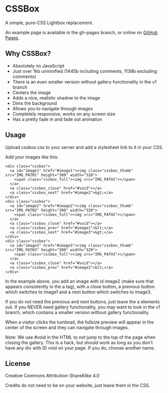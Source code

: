 # CSSBox
A simple, pure-CSS Lightbox replacement.

An example page is available in the gh-pages branch, or online on [GitHub Pages](https://thelastproject.github.io/CSSBox/).

## Why CSSBox?
* Absolutely no JavaScript
* Just over 1kb unminified (1445b including comments, 1139b excluding comments)
* There is an even smaller version without gallery functionality in the v1 branch
* Centers the image
* Adds a nice, realistic shadow to the image
* Dims the background
* Allows you to navigate through images
* Completely responsive, works on any screen size
* Has a pretty fade in and fade out animation

## Usage
Upload cssbox.css to your server and add a stylesheet link to it in your CSS.

<link href="layout/styles/cssbox.css" rel="stylesheet" type="text/css" media="all">

Add your images like this:

    <div class="cssbox">
      <a id="image1" href="#image1"><img class="cssbox_thumb" src="IMG_PATH1" height="300" width="320">
        <span class="cssbox_full"><img src="IMG_PATH1"></span>
      </a>
      <a class="cssbox_close" href="#void"></a>
      <a class="cssbox_next" href="#image2">&gt;</a>
    </div>
    <div class="cssbox">
      <a id="image2" href="#image2"><img class="cssbox_thumb" src="IMG_PATH2" height="300" width="320">
        <span class="cssbox_full"><img src="IMG_PATH2"></span>
      </a>
      <a class="cssbox_close" href="#void"></a>
      <a class="cssbox_prev" href="#image1">&lt;</a>
      <a class="cssbox_next" href="#image3">&gt;</a>
    </div>
    <div class="cssbox">
      <a id="image3" href="#image3"><img class="cssbox_thumb" src="IMG_PATH3" height="300" width="320">
        <span class="cssbox_full"><img src="IMG_PATH3"></span>
      </a>
      <a class="cssbox_close" href="#void"></a>
      <a class="cssbox_prev" href="#image2">&lt;</a>
    </div>

In the example above, you add an image with id image2 (make sure that appears
consistently in the a tag), with a close button, a previous button which
switches to image1 and a next button which switches to image3.

If you do not need the previous and next buttons, just leave the a elements
out. If you NEVER need gallery functionality, you may want to look in the v1
branch, which contains a smaller version without gallery functionality.

When a visitor clicks the tumbnail, the fullsize preview will appear in the
center of the screen and they can navigate through images.

Note: We use #void in the HTML to not jump to the top of the page when closing
the gallery. This is a hack, but should work as long as you don't have any div
with ID void on your page. If you do, choose another name.

## License
Creative Commons Attribution-ShareAlike 4.0

Credits do not need to be on your website, just leave them in the CSS.
